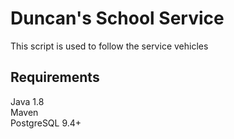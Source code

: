 # Duncan's School Service
This script is used to follow the service vehicles  

## Requirements
Java 1.8 <br />
Maven <br />
PostgreSQL 9.4+